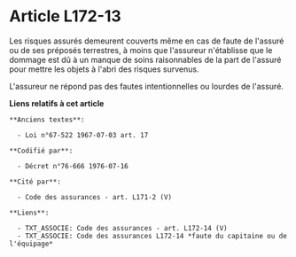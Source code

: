 # Article L172-13

Les risques assurés demeurent couverts même en cas de faute de l'assuré ou de ses préposés terrestres, à moins que l'assureur
n'établisse que le dommage est dû à un manque de soins raisonnables de la part de l'assuré pour mettre les objets à l'abri
des risques survenus.

L'assureur ne répond pas des fautes intentionnelles ou lourdes de l'assuré.

**Liens relatifs à cet article**

	**Anciens textes**:

	  - Loi n°67-522 1967-07-03 art. 17

	**Codifié par**:

	  - Décret n°76-666 1976-07-16

	**Cité par**:

	  - Code des assurances - art. L171-2 (V)

	**Liens**:

	  - TXT_ASSOCIE: Code des assurances - art. L172-14 (V)
	  - TXT_ASSOCIE: Code des assurances L172-14 *faute du capitaine ou de l'équipage*
